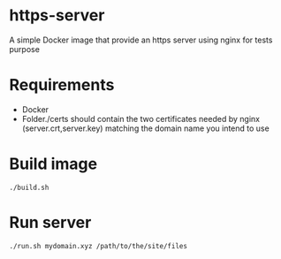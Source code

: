 # https-server
A simple Docker image that provide an https server using nginx for tests purpose

# Requirements
- Docker
- Folder./certs should contain the two certificates needed by nginx (server.crt,server.key) matching the domain name you intend to use

# Build image
```
./build.sh
```
# Run server
```
./run.sh mydomain.xyz /path/to/the/site/files
```

